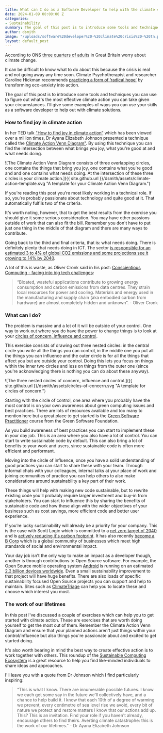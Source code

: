 ```yaml
---
title: What can I do as a Software Developer to help with the climate crisis?
date: 2024-01-09 00:00:00 Z
categories:
- Sustainability
summary: The goal of this post is to introduce some tools and techniques you can use to figure out what's the most effective climate action you can take given your circumstances. I'll give some examples of ways you can use your skills as a software developer to help out with climate solutions.
author: dsmith
image: "/uploads/software%20developer%20-%20climate%20crisis%20-%20tn.png"
layout: default_post
---
```


According to ONS [three quarters of adults](https://www.ons.gov.uk/peoplepopulationandcommunity/wellbeing/articles/threequartersofadultsingreatbritainworryaboutclimatechange/2021-11-05) in Great Britain worry about climate change.

It can be difficult to know what to do about this because the crisis is real and not going away any time soon. Climate Psychotherapist and researcher Caroline Hickman recommends [practicing a form of ‘radical hope’](https://www.greenpeace.org.uk/news/eco-anxiety-how-to-find-radical-hope-in-a-climate-crisis/) by transforming eco-anxiety into action.

The goal of this post is to introduce some tools and techniques you can use to figure out what's the most effective climate action you can take given your circumstances. I'll give some examples of ways you can use your skills as a software developer to help out with climate solutions.

### How to find joy in climate action

In her TED talk ["How to find joy in climate action”](https://www.ted.com/talks/ayana_elizabeth_johnson_how_to_find_joy_in_climate_action) which has been viewed over a million times, Dr Ayana Elizabeth Johnson presented a technique called the [Climate Action Venn Diagram"](https://www.ayanaelizabeth.com/climatevenn). By using this technique you can find the intersection between what brings you joy, what you're good at and what needs doing.

![The Climate Action Venn Diagram consists of three overlapping circles, one contains the things that bring you joy, one contains what you're good and and one contains what needs doing. At the intersection of these three circles is your climate action.]({{ site.github.url }}/dsmith/assets/climate-action-template.svg "A template for your Climate Action Venn Diagram.")

If you're reading this post you're most likely working in a technical role. If so, you're probably passionate about technology and quite good at it. That automatically fulfils two of the criteria.

It's worth noting, however, that to get the best results from the exercise you should give it some serious consideration. You may have other passions outside of work that can also fit the bill. Remember you don't have to put just one thing in the middle of that diagram and there are many ways to contribute.

Going back to the third and final criteria, that is: what needs doing. There is definitely plenty that needs doing in ICT. The sector [is responsible for an estimated 3 to 4% of global CO2 emissions and some projections see it growing to 14% by 2040](https://www.bcg.com/press/24june2021-telco-sector-game-changer-sustainability-shrinking-carbon-footprints).

A lot of this is waste, as Oliver Cronk said in his post: [Conscientious Computing - facing into big tech challenges](https://blog.scottlogic.com/2023/10/26/conscientious-computing-facing-into-big-tech-challenges.html):

> “Bloated, wasteful applications contribute to growing energy consumption and carbon emissions from data centres. They strain local resources for power and cooling. Materials and energy used in the manufacturing and supply chain (aka embodied carbon from hardware) are almost completely hidden and unknown”. - Oliver Cronk

### What can I do?

The problem is massive and a lot of it will be outside of your control. One way to work out where you do have the power to change things is to look at your [circles of concern, influence and control](https://positivepsychology.com/circles-of-influence/#understanding-the-theory-a-model-and-diagram).

This exercise consists of drawing out three nested circles: in the central circle you write all the things you can control, in the middle one you put all the things you can influence and the outer circle is for all the things that affect you but are outside your control. Doing this lets you focus on things within the inner two circles and less on things from the outer one (since you're acknowledging there is nothing you can do about these anyway).

![The three nested circles of concern, influence and control.]({{ site.github.url }}/dsmith/assets/circles-of-concern.svg "A template for circles of concern.")

Starting with the circle of control, one area where you probably have the most control is on your own awareness about green computing issues and best practices. There are lots of resources available and too many to mention here but a great place to get started is the [Green Software Practitioner](https://learn.greensoftware.foundation/) course from the Green Software Foundation.

As you build awareness of best practices you can start to implement these in your day job. This is an area where you also have a lot of control. You can start to write sustainable code by default. This can also bring a lot of benefits to your work and users, since sustainable code is often more efficient and performant.

Moving into the circle of influence, once you have a solid understanding of good practices you can start to share these with your team. Through informal chats with your colleagues, internal talks at your place of work and joining communities of practice you can help others to also make considerations around sustainability a key part of their work.

These things will help with making new code sustainable, but to rewrite existing code you’ll probably require larger investment and buy-in from stakeholders. You can start to influence this by sharing the benefits of sustainable code and how these align with the wider objectives of your business such as cost savings, more efficient code and better user experience.

If you’re lucky sustainability will already be a priority for your company. This is the case with Scott Logic which is committed to a [net zero target of 2040](https://www.scottlogic.com/news/scott-logic-aims-achieve-net-zero-2040) and is [actively reducing it's carbon footprint](https://www.scottlogic.com/news/scott-logics-carbon-footprint-is-reducing). It has also recently [become a B Corp](https://www.scottlogic.com/news/scott-logic-becomes-certified-b-corp) which is a global community of businesses which meet high standards of social and environmental impact.

Your day job isn’t the only way to make an impact as a developer though, another is through contributions to Open Source software. For example, the Open Source mobile operating system [Android](https://source.android.com/docs/setup/contribute) is running on an estimated [2.3 billion devices worldwide](https://www.statista.com/topics/876/android/#topicOverview). Even a small sustainability improvement to that project will have huge benefits. There are also loads of specific sustainability focused Open Source projects you can support and help to maintain. Sites such as [ClimateTriage](https://climatetriage.com/) can help you to locate these and choose which interest you most.

### The work of our lifetimes

In this post I've discussed a couple of exercises which can help you to get started with climate action. These are exercises that are worth doing yourself to get the most out of them. Remember the Climate Action Venn Diagram and ensure that your planned actions aren't just things within your control/influence but also things you're passionate about and excited to get started doing.

It's also worth bearing in mind the best way to create effective action is to work together with others. This roundup of the [Sustainable Computing Ecosystem](https://blog.scottlogic.com/2023/11/09/the-sustainable-computing-ecosystem.html) is a great resource to help you find like-minded individuals to share ideas and approaches.

I'll leave you with a quote from Dr Johnson which I find particularly inspiring:

> “This is what I know. There are innumerable possible futures. I know we each get some say in the future we'll collectively have, and a chance to help build it. I know that each 10th of a degree of warming we prevent, every centimetre of sea level rise we avoid, every bit of nature we protect and restore matters I know that our actions add up. This? This is an invitation. Find your role if you haven't already, encourage others to find theirs. Averting climate catastrophe: this is the work of our lifetimes.” - Dr Ayana Elizabeth Johnson
